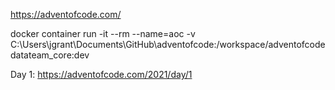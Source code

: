 https://adventofcode.com/

docker container run -it --rm --name=aoc -v C:\Users\jgrant\Documents\GitHub\adventofcode\:/workspace/adventofcode datateam_core:dev

Day 1: https://adventofcode.com/2021/day/1
